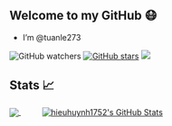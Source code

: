 ## Welcome to my GitHub :mask:
- I’m @tuanle273


<!---
tuanle273/tuanle273 is a ✨ special ✨ repository because its `README.md` (this file) appears on your GitHub profile.
You can click the Preview link to take a look at your changes.
--->
<img alt="GitHub watchers" src="https://img.shields.io/github/watchers/tuanle273/Web-IO?style=social">    <a href="https://github.com/tuanle273/Web-IO/stargazers"><img alt="GitHub stars" src="https://img.shields.io/github/stars/tuanle273/Web-IO?style=social"></a>
<img class="image-placeholder" src="https://i.imgur.com/jmEBCky.gif">
<!---
## 🔧 Technologies
[![React Badge](https://img.shields.io/badge/-React-61DBFB?style=for-the-badge&labelColor=black&logo=react&logoColor=61DBFB)](#) [![React Native Badge](https://img.shields.io/badge/react_native-%2320232a.svg?&style=for-the-badge&logo=react&logoColor=%2361DAFB)](#) [![Redux Badge](https://img.shields.io/badge/redux-%23593d88.svg?&style=for-the-badge&logo=redux&logoColor=white)](#) [![GraphQL Badge](https://img.shields.io/badge/-GraphQL-E10098?style=for-the-badge&logo=graphql)](#) [![Laravel Badge](https://img.shields.io/badge/laravel-%23FF2D20.svg?&style=for-the-badge&logo=laravel&logoColor=whiteB)](#)
--->

## Stats &#x1f4c8; 

<a href="https://github.com/tuanle273">
  <img align="center" src="https://github-readme-stats.vercel.app/api/top-langs/?username=tuanle273&hide=html,css&theme=github_dark" />
</a>
&nbsp;&nbsp;&nbsp;&nbsp;  &emsp;
<a href="https://github.com/tuanle273">
  <img align="center" src="https://github-readme-stats.vercel.app/api?username=tuanle273&show_icons=true&theme=github_dark" alt="hieuhuynh1752's GitHub Stats" />
</a>
